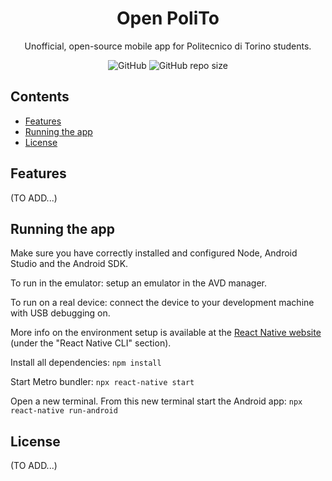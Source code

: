 <h1 align="center">Open PoliTo</h1>
<p align="center">Unofficial, open-source mobile app for Politecnico di Torino students.</p>

<div align="center">

![GitHub](https://img.shields.io/github/license/open-polito/open-polito?style=for-the-badge) ![GitHub repo size](https://img.shields.io/github/repo-size/open-polito/open-polito?style=for-the-badge)

</div>

## Contents

- [Features](#features)
- [Running the app](#running-the-app)
- [License](#license)

## Features

(TO ADD...)

## Running the app

Make sure you have correctly installed and configured Node, Android Studio and the Android SDK.

To run in the emulator: setup an emulator in the AVD manager.

To run on a real device: connect the device to your development machine with USB debugging on.

More info on the environment setup is available at the [React Native website](https://reactnative.dev/docs/environment-setup) (under the "React Native CLI" section).

Install all dependencies: `npm install`

Start Metro bundler: `npx react-native start`

Open a new terminal. From this new terminal start the Android app: `npx react-native run-android`

## License

(TO ADD...)
